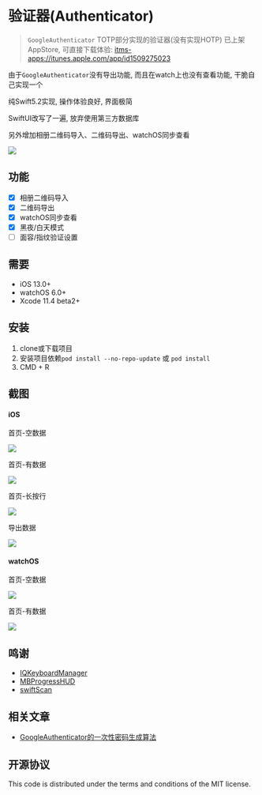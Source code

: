 # 验证器(Authenticator)
> `GoogleAuthenticator` TOTP部分实现的验证器(没有实现HOTP)
> 已上架AppStore, 可直接下载体验: <itms-apps://itunes.apple.com/app/id1509275023>

由于`GoogleAuthenticator`没有导出功能, 而且在watch上也没有查看功能, 干脆自己实现一个

纯Swift5.2实现, 操作体验良好, 界面极简

SwiftUI改写了一遍, 放弃使用第三方数据库

另外增加相册二维码导入、二维码导出、watchOS同步查看

![](logo.png)

## 功能

- [x] 相册二维码导入
- [x] 二维码导出
- [x] watchOS同步查看
- [x] 黑夜/白天模式
- [ ] 面容/指纹验证设置

## 需要

- iOS 13.0+
- watchOS 6.0+
- Xcode 11.4 beta2+

## 安装

1. clone或下载项目
2. 安装项目依赖`pod install --no-repo-update` 或 `pod install`
3. CMD + R

## 截图
#### iOS
首页-空数据

![](ScreenShot/iOS_0.png)

首页-有数据

![](ScreenShot/iOS_1.png)

首页-长按行

![](ScreenShot/iOS_2.png)

导出数据

![](ScreenShot/iOS_3.png)

#### watchOS

首页-空数据

![](ScreenShot/watch_0.png)

首页-有数据

![](ScreenShot/watch_1.png)

## 鸣谢
- [IQKeyboardManager](https://github.com/hackiftekhar/IQKeyboardManager)
- [MBProgressHUD](https://github.com/jdg/MBProgressHUD)
- [swiftScan](https://github.com/MxABC/swiftScan)

## 相关文章
- [GoogleAuthenticator的一次性密码生成算法](http://blog.skytoup.com/index.php/archives/43/)

## 开源协议
This code is distributed under the terms and conditions of the MIT license.
